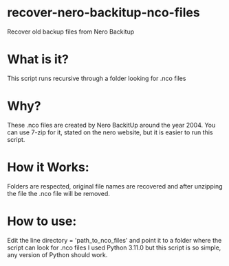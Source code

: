 # recover-nero-backitup-nco-files
Recover old backup files from Nero Backitup

# What is it?
This script runs recursive through a folder looking for .nco files

# Why?
These .nco files are created by Nero BackitUp around the year 2004.
You can use 7-zip for it, stated on the nero website, but it is easier to run this script.

# How it Works:
Folders are respected, original file names are recovered and after unzipping the file the .nco file will be removed.

# How to use:
Edit the line directory = 'path_to_nco_files' and point it to a folder where the script can look for .nco files
I used Python 3.11.0 but this script is so simple, any version of Python should work.
